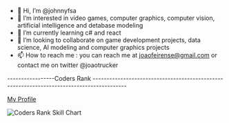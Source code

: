 - 👋 Hi, I’m @johnnyfsa
- 👀 I’m interested in video games, computer graphics, computer vision, artificial intelligence and detabase modeling
- 🌱 I’m currently learning c# and react 
- 💞️ I’m looking to collaborate on game development projects, data science, AI modeling and computer graphics projects 
- 📫 How to reach me : you can reach me at joaofeirense@gmail.com or contact me on twitter @joaotrucker

-----------------Coders Rank ------------------------------------------------------------------------------------------

[My Profile](https://profile.codersrank.io/user/johnnyfsa)


![Coders Rank Skill Chart](https://imagizer.imageshack.com/img922/1263/GiW5UO.png)
<!---
johnnyfsa/johnnyfsa is a ✨ special ✨ repository because its `README.md` (this file) appears on your GitHub profile.
You can click the Preview link to take a look at your changes.
--->
